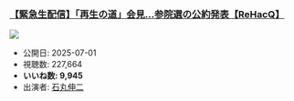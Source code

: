 ### [【緊急生配信】「再生の道」会見…参院選の公約発表【ReHacQ】](https://www.youtube.com/watch?v=wLflSz9GRuM)
[![](https://img.youtube.com/vi/wLflSz9GRuM/sddefault.jpg)](https://www.youtube.com/watch?v=wLflSz9GRuM)
-   公開日: 2025-07-01
-   視聴数: 227,664
-   **いいね数: 9,945**
-   出演者: [石丸伸二](/rehacq_fan/people/石丸伸二 "wikilink")
